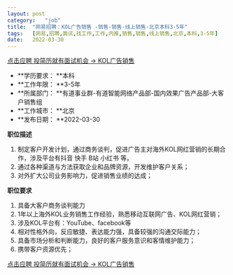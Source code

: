 ```yaml
---
layout:	post
category:	"job"
title:	"网易招聘：KOL广告销售 -销售-销售-线上销售-北京本科3-5年"
tags:	[网易,招聘,面试,找工作,工作,内推,销售,销售,线上销售,北京,本科,3-5年]
date:	2022-03-30
---
```


[点击应聘 投简历就有面试机会 -> KOL广告销售 ](http://mobile.bole.netease.com/bole/boleDetail?id=36716&employeeId=346f03c3cda5f04c&key=all)



- **学历要求： **本科
- **工作年限： **3-5年
- **所属部门： **有道事业群-有道智能网络产品部-国内效果广告产品部-大客户销售组
- **工作城市： **北京
- **发布日期： **2022-03-30



**职位描述**
1. 制定客户开发计划，通过商务谈判，促进广告主对海外KOL网红营销的长期合作，涉及平台有抖音 快手 B站 小红书 等。
2. 通过各种渠道与方法获取企业和品牌资源，开发维护客户关系；
3. 对外扩大公司业务影响力，促进销售业绩的达成；



**职位要求**
1. 具备大客户商务谈判能力
2. 1年以上海外KOL业务销售工作经验，熟悉移动互联网广告、KOL网红营销；
3. 涉及KOL平台有：YouTube、facebook等
4. 相对性格外向，反应敏捷、表达能力强，具备较强的沟通交际能力；
5. 具备市场分析和判断能力，良好的客户服务意识和客情维护能力；
6. 携带客户资源优先；



[点击应聘 投简历就有面试机会 -> KOL广告销售 ](http://mobile.bole.netease.com/bole/boleDetail?id=36716&employeeId=346f03c3cda5f04c&key=all)